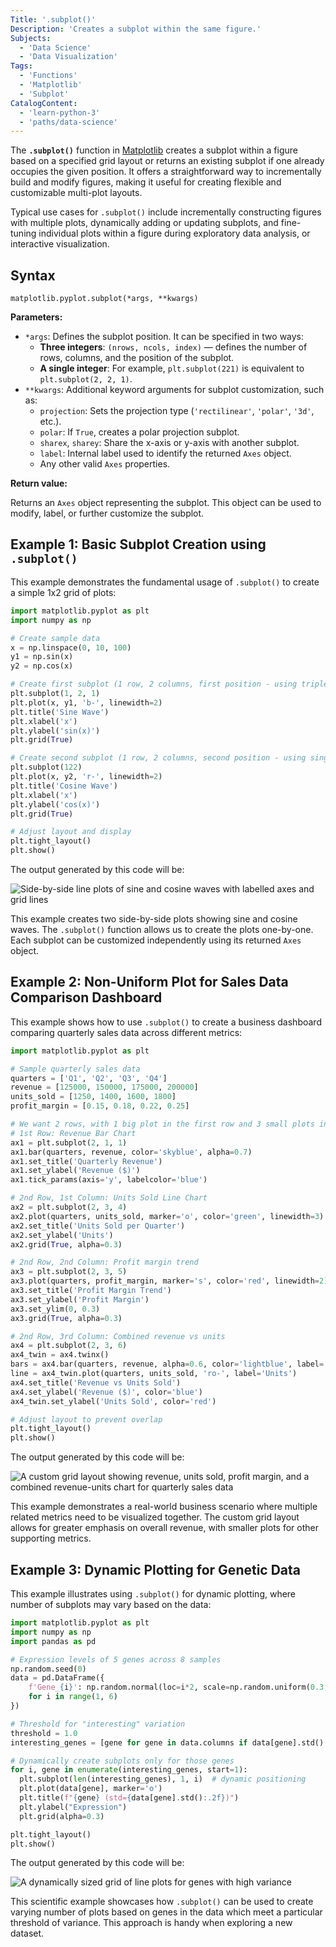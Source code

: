 ```yaml
---
Title: '.subplot()'
Description: 'Creates a subplot within the same figure.'
Subjects:
  - 'Data Science'
  - 'Data Visualization'
Tags:
  - 'Functions'
  - 'Matplotlib'
  - 'Subplot'
CatalogContent:
  - 'learn-python-3'
  - 'paths/data-science'
---
```


The **`.subplot()`** function in [Matplotlib](https://www.codecademy.com/resources/docs/matplotlib) creates a subplot within a figure based on a specified grid layout or returns an existing subplot if one already occupies the given position. It offers a straightforward way to incrementally build and modify figures, making it useful for creating flexible and customizable multi-plot layouts.

Typical use cases for `.subplot()` include incrementally constructing figures with multiple plots, dynamically adding or updating subplots, and fine-tuning individual plots within a figure during exploratory data analysis, or interactive visualization.

## Syntax

```pseudo
matplotlib.pyplot.subplot(*args, **kwargs)
```

**Parameters:**

- `*args`: Defines the subplot position. It can be specified in two ways:
  - **Three integers**: `(nrows, ncols, index)` — defines the number of rows, columns, and the position of the subplot.
  - **A single integer**: For example, `plt.subplot(221)` is equivalent to `plt.subplot(2, 2, 1)`.
- `**kwargs`: Additional keyword arguments for subplot customization, such as:
  - `projection`: Sets the projection type (`'rectilinear'`, `'polar'`, `'3d'`, etc.).
  - `polar`: If `True`, creates a polar projection subplot.
  - `sharex`, `sharey`: Share the x-axis or y-axis with another subplot.
  - `label`: Internal label used to identify the returned `Axes` object.
  - Any other valid `Axes` properties.

**Return value:**

Returns an `Axes` object representing the subplot. This object can be used to modify, label, or further customize the subplot.

## Example 1: Basic Subplot Creation using `.subplot()`

This example demonstrates the fundamental usage of `.subplot()` to create a simple 1x2 grid of plots:

```py
import matplotlib.pyplot as plt
import numpy as np

# Create sample data
x = np.linspace(0, 10, 100)
y1 = np.sin(x)
y2 = np.cos(x)

# Create first subplot (1 row, 2 columns, first position - using triple)
plt.subplot(1, 2, 1)
plt.plot(x, y1, 'b-', linewidth=2)
plt.title('Sine Wave')
plt.xlabel('x')
plt.ylabel('sin(x)')
plt.grid(True)

# Create second subplot (1 row, 2 columns, second position - using single integer)
plt.subplot(122)
plt.plot(x, y2, 'r-', linewidth=2)
plt.title('Cosine Wave')
plt.xlabel('x')
plt.ylabel('cos(x)')
plt.grid(True)

# Adjust layout and display
plt.tight_layout()
plt.show()
```

The output generated by this code will be:

![Side-by-side line plots of sine and cosine waves with labelled axes and grid lines](https://raw.githubusercontent.com/Codecademy/docs/main/media/subplot-1.png)

This example creates two side-by-side plots showing sine and cosine waves. The `.subplot()` function allows us to create the plots one-by-one. Each subplot can be customized independently using its returned `Axes` object.

## Example 2: Non-Uniform Plot for Sales Data Comparison Dashboard

This example shows how to use `.subplot()` to create a business dashboard comparing quarterly sales data across different metrics:

```py
import matplotlib.pyplot as plt

# Sample quarterly sales data
quarters = ['Q1', 'Q2', 'Q3', 'Q4']
revenue = [125000, 150000, 175000, 200000]
units_sold = [1250, 1400, 1600, 1800]
profit_margin = [0.15, 0.18, 0.22, 0.25]

# We want 2 rows, with 1 big plot in the first row and 3 small plots in the second row
# 1st Row: Revenue Bar Chart
ax1 = plt.subplot(2, 1, 1)
ax1.bar(quarters, revenue, color='skyblue', alpha=0.7)
ax1.set_title('Quarterly Revenue')
ax1.set_ylabel('Revenue ($)')
ax1.tick_params(axis='y', labelcolor='blue')

# 2nd Row, 1st Column: Units Sold Line Chart
ax2 = plt.subplot(2, 3, 4)
ax2.plot(quarters, units_sold, marker='o', color='green', linewidth=3)
ax2.set_title('Units Sold per Quarter')
ax2.set_ylabel('Units')
ax2.grid(True, alpha=0.3)

# 2nd Row, 2nd Column: Profit margin trend
ax3 = plt.subplot(2, 3, 5)
ax3.plot(quarters, profit_margin, marker='s', color='red', linewidth=2)
ax3.set_title('Profit Margin Trend')
ax3.set_ylabel('Profit Margin')
ax3.set_ylim(0, 0.3)
ax3.grid(True, alpha=0.3)

# 2nd Row, 3rd Column: Combined revenue vs units
ax4 = plt.subplot(2, 3, 6)
ax4_twin = ax4.twinx()
bars = ax4.bar(quarters, revenue, alpha=0.6, color='lightblue', label='Revenue')
line = ax4_twin.plot(quarters, units_sold, 'ro-', label='Units')
ax4.set_title('Revenue vs Units Sold')
ax4.set_ylabel('Revenue ($)', color='blue')
ax4_twin.set_ylabel('Units Sold', color='red')

# Adjust layout to prevent overlap
plt.tight_layout()
plt.show()
```

The output generated by this code will be:

![A custom grid layout showing revenue, units sold, profit margin, and a combined revenue-units chart for quarterly sales data](https://raw.githubusercontent.com/Codecademy/docs/main/media/subplot-2.png)

This example demonstrates a real-world business scenario where multiple related metrics need to be visualized together. The custom grid layout allows for greater emphasis on overall revenue, with smaller plots for other supporting metrics.

## Example 3: Dynamic Plotting for Genetic Data

This example illustrates using `.subplot()` for dynamic plotting, where number of subplots may vary based on the data:

```py
import matplotlib.pyplot as plt
import numpy as np
import pandas as pd

# Expression levels of 5 genes across 8 samples
np.random.seed(0)
data = pd.DataFrame({
    f'Gene_{i}': np.random.normal(loc=i*2, scale=np.random.uniform(0.3, 2), size=8)
    for i in range(1, 6)
})

# Threshold for "interesting" variation
threshold = 1.0
interesting_genes = [gene for gene in data.columns if data[gene].std() > threshold]

# Dynamically create subplots only for those genes
for i, gene in enumerate(interesting_genes, start=1):
  plt.subplot(len(interesting_genes), 1, i)  # dynamic positioning
  plt.plot(data[gene], marker='o')
  plt.title(f"{gene} (std={data[gene].std():.2f})")
  plt.ylabel("Expression")
  plt.grid(alpha=0.3)

plt.tight_layout()
plt.show()
```

The output generated by this code will be:

![A dynamically sized grid of line plots for genes with high variance](https://raw.githubusercontent.com/Codecademy/docs/main/media/subplot-3.png)

This scientific example showcases how `.subplot()` can be used to create varying number of plots based on genes in the data which meet a particular threshold of variance. This approach is handy when exploring a new dataset.

